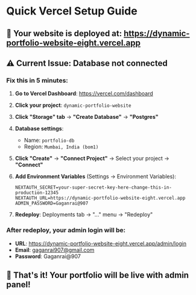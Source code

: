 # Quick Vercel Setup Guide

## 🚀 Your website is deployed at: https://dynamic-portfolio-website-eight.vercel.app

## ⚠️ Current Issue: Database not connected

### Fix this in 5 minutes:

1. **Go to Vercel Dashboard**: https://vercel.com/dashboard
2. **Click your project**: `dynamic-portfolio-website`
3. **Click "Storage" tab** → **"Create Database"** → **"Postgres"**
4. **Database settings**:
   - Name: `portfolio-db`
   - Region: `Mumbai, India (bom1)`
5. **Click "Create"** → **"Connect Project"** → Select your project → **"Connect"**

6. **Add Environment Variables** (Settings → Environment Variables):
   ```
   NEXTAUTH_SECRET=your-super-secret-key-here-change-this-in-production-12345
   NEXTAUTH_URL=https://dynamic-portfolio-website-eight.vercel.app
   ADMIN_PASSWORD=Gaganrai@907
   ```

7. **Redeploy**: Deployments tab → "..." menu → "Redeploy"

### After redeploy, your admin login will be:
- **URL**: https://dynamic-portfolio-website-eight.vercel.app/admin/login
- **Email**: gaganrai907@gmail.com  
- **Password**: Gaganrai@907

## 🎉 That's it! Your portfolio will be live with admin panel!
